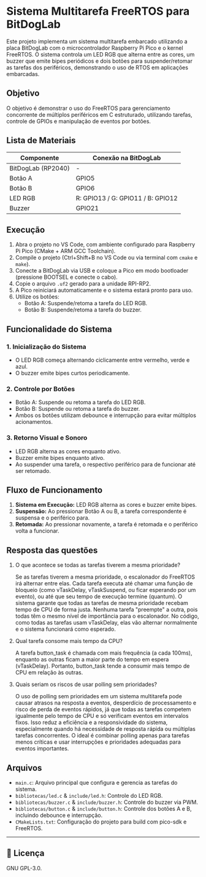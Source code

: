 # Sistema Multitarefa FreeRTOS para BitDogLab

Este projeto implementa um sistema multitarefa embarcado utilizando a placa BitDogLab com o microcontrolador Raspberry Pi Pico e o kernel FreeRTOS. O sistema controla um LED RGB que alterna entre as cores, um buzzer que emite bipes periódicos e dois botões para suspender/retomar as tarefas dos periféricos, demonstrando o uso de RTOS em aplicações embarcadas.

## Objetivo

O objetivo é demonstrar o uso do FreeRTOS para gerenciamento concorrente de múltiplos periféricos em C estruturado, utilizando tarefas, controle de GPIOs e manipulação de eventos por botões.

## Lista de Materiais

| Componente            | Conexão na BitDogLab                |
|-----------------------|-------------------------------------|
| BitDogLab (RP2040)    | -                                   |
| Botão A               | GPIO5                               |
| Botão B               | GPIO6                               |
| LED RGB               | R: GPIO13 / G: GPIO11 / B: GPIO12   |
| Buzzer                | GPIO21                              |

## Execução

1. Abra o projeto no VS Code, com ambiente configurado para Raspberry Pi Pico (CMake + ARM GCC Toolchain).
2. Compile o projeto (Ctrl+Shift+B no VS Code ou via terminal com `cmake` e `make`).
3. Conecte a BitDogLab via USB e coloque a Pico em modo bootloader (pressione BOOTSEL e conecte o cabo).
4. Copie o arquivo `.uf2` gerado para a unidade RPI-RP2.
5. A Pico reiniciará automaticamente e o sistema estará pronto para uso.
6. Utilize os botões:
   - Botão A: Suspende/retoma a tarefa do LED RGB.
   - Botão B: Suspende/retoma a tarefa do buzzer.

## Funcionalidade do Sistema

### 1. Inicialização do Sistema
- O LED RGB começa alternando ciclicamente entre vermelho, verde e azul.
- O buzzer emite bipes curtos periodicamente.

### 2. Controle por Botões
- Botão A: Suspende ou retoma a tarefa do LED RGB.
- Botão B: Suspende ou retoma a tarefa do buzzer.
- Ambos os botões utilizam debounce e interrupção para evitar múltiplos acionamentos.

### 3. Retorno Visual e Sonoro
- LED RGB alterna as cores enquanto ativo.
- Buzzer emite bipes enquanto ativo.
- Ao suspender uma tarefa, o respectivo periférico para de funcionar até ser retomado.

## Fluxo de Funcionamento

1. **Sistema em Execução:** LED RGB alterna as cores e buzzer emite bipes.
2. **Suspensão:** Ao pressionar Botão A ou B, a tarefa correspondente é suspensa e o periférico para.
3. **Retomada:** Ao pressionar novamente, a tarefa é retomada e o periférico volta a funcionar.

## Resposta das questões

1. O que acontece se todas as tarefas tiverem a mesma prioridade?

   Se as tarefas tiverem a mesma prioridade, o escalonador do FreeRTOS irá alternar entre elas. Cada tarefa executa até chamar uma função de bloqueio (como vTaskDelay, vTaskSuspend, ou ficar esperando por um evento), ou até que seu tempo de execução termine (quantum). O sistema garante que todas as tarefas de mesma prioridade recebam tempo de CPU de forma justa. Nenhuma tarefa "preempte" a outra, pois todas têm o mesmo nível de importância para o escalonador. No código,  como todas as tarefas usam vTaskDelay, elas vão alternar normalmente e o sistema funcionará como esperado.

2. Qual tarefa consome mais tempo da CPU?

   A tarefa button_task é chamada com mais frequência (a cada 100ms), enquanto as outras ficam a maior parte do tempo em espera (vTaskDelay). Portanto, button_task tende a consumir mais tempo de CPU em relação às outras.

3. Quais seriam os riscos de usar polling sem prioridades?

   O uso de polling sem prioridades em um sistema multitarefa pode causar atrasos na resposta a eventos, desperdício de processamento e risco de perda de eventos rápidos, já que todas as tarefas competem igualmente pelo tempo de CPU e só verificam eventos em intervalos fixos. Isso reduz a eficiência e a responsividade do sistema, especialmente quando há necessidade de resposta rápida ou múltiplas tarefas concorrentes. O ideal é combinar polling apenas para tarefas menos críticas e usar interrupções e prioridades adequadas para eventos importantes.

## Arquivos

- `main.c`: Arquivo principal que configura e gerencia as tarefas do sistema.
- `bibliotecas/led.c` & `include/led.h`: Controle do LED RGB.
- `bibliotecas/buzzer.c` & `include/buzzer.h`: Controle do buzzer via PWM.
- `bibliotecas/button.c` & `include/button.h`: Controle dos botões A e B, incluindo debounce e interrupção.
- `CMakeLists.txt`: Configuração do projeto para build com pico-sdk e FreeRTOS.

---

## 📜 Licença
GNU GPL-3.0.
